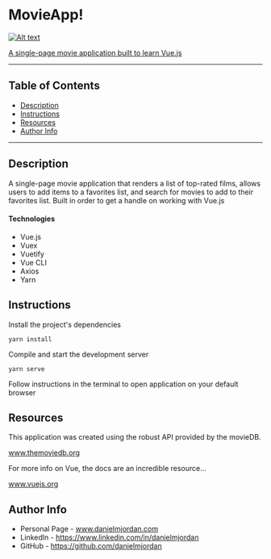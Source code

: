 # MovieApp!

[![Alt text](https://img.youtube.com/vi/_YujIoZNE90/0.jpg)](https://movie-app-d170f1.netlify.app/)

[A single-page movie application built to learn Vue.js](https://movie-app-d170f1.netlify.app/)

---

## Table of Contents

- [Description](#description)
- [Instructions](#instructions)
- [Resources](#resources)
- [Author Info](#author-info)

---

## Description

A single-page movie application that renders a list of top-rated films, allows users to add items to a favorites list, and search for movies to add to their favorites list. Built in order to get a handle on working with Vue.js

#### Technologies

- Vue.js
- Vuex
- Vuetify
- Vue CLI
- Axios
- Yarn

## Instructions

Install the project's dependencies

```
yarn install
```

Compile and start the development server

```
yarn serve
```

Follow instructions in the terminal to open application on your default browser

## Resources

This application was created using the robust API provided by the movieDB.

www.themoviedb.org

For more info on Vue, the docs are an incredible resource...

www.vuejs.org

## Author Info

- Personal Page - www.danielmjordan.com
- LinkedIn - https://www.linkedin.com/in/danielmjordan
- GitHub - https://github.com/danielmjordan
